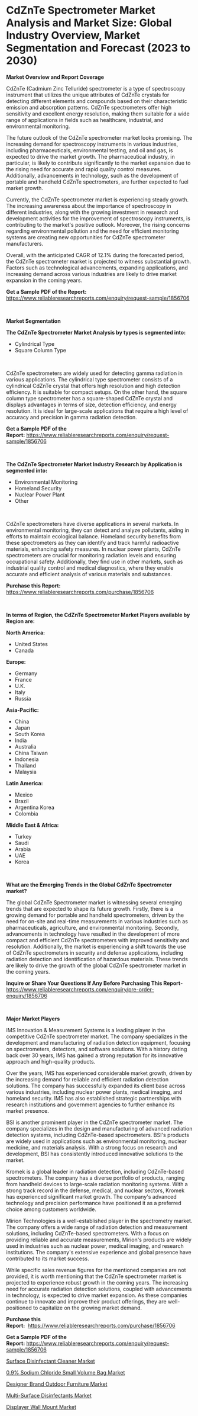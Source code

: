 <p><h1>CdZnTe Spectrometer Market Analysis and Market Size: Global Industry Overview, Market Segmentation and Forecast (2023 to 2030)</h1></p><p><strong>Market Overview and Report Coverage</strong></p>
<p><p>CdZnTe (Cadmium Zinc Telluride) spectrometer is a type of spectroscopy instrument that utilizes the unique attributes of CdZnTe crystals for detecting different elements and compounds based on their characteristic emission and absorption patterns. CdZnTe spectrometers offer high sensitivity and excellent energy resolution, making them suitable for a wide range of applications in fields such as healthcare, industrial, and environmental monitoring.</p><p>The future outlook of the CdZnTe spectrometer market looks promising. The increasing demand for spectroscopy instruments in various industries, including pharmaceuticals, environmental testing, and oil and gas, is expected to drive the market growth. The pharmaceutical industry, in particular, is likely to contribute significantly to the market expansion due to the rising need for accurate and rapid quality control measures. Additionally, advancements in technology, such as the development of portable and handheld CdZnTe spectrometers, are further expected to fuel market growth.</p><p>Currently, the CdZnTe spectrometer market is experiencing steady growth. The increasing awareness about the importance of spectroscopy in different industries, along with the growing investment in research and development activities for the improvement of spectroscopy instruments, is contributing to the market's positive outlook. Moreover, the rising concerns regarding environmental pollution and the need for efficient monitoring systems are creating new opportunities for CdZnTe spectrometer manufacturers.</p><p>Overall, with the anticipated CAGR of 12.1% during the forecasted period, the CdZnTe spectrometer market is projected to witness substantial growth. Factors such as technological advancements, expanding applications, and increasing demand across various industries are likely to drive market expansion in the coming years.</p></p>
<p><strong>Get a Sample PDF of the Report:</strong> <a href="https://www.reliableresearchreports.com/enquiry/request-sample/1856706">https://www.reliableresearchreports.com/enquiry/request-sample/1856706</a></p>
<p>&nbsp;</p>
<p><strong>Market Segmentation</strong></p>
<p><strong>The CdZnTe Spectrometer Market Analysis by types is segmented into:</strong></p>
<p><ul><li>Cylindrical Type</li><li>Square Column Type</li></ul></p>
<p>&nbsp;</p>
<p><p>CdZnTe spectrometers are widely used for detecting gamma radiation in various applications. The cylindrical type spectrometer consists of a cylindrical CdZnTe crystal that offers high resolution and high detection efficiency. It is suitable for compact setups. On the other hand, the square column type spectrometer has a square-shaped CdZnTe crystal and displays advantages in terms of size, detection efficiency, and energy resolution. It is ideal for large-scale applications that require a high level of accuracy and precision in gamma radiation detection.</p></p>
<p><strong>Get a Sample PDF of the Report:</strong>&nbsp;<a href="https://www.reliableresearchreports.com/enquiry/request-sample/1856706">https://www.reliableresearchreports.com/enquiry/request-sample/1856706</a></p>
<p>&nbsp;</p>
<p><strong>The CdZnTe Spectrometer Market Industry Research by Application is segmented into:</strong></p>
<p><ul><li>Environmental Monitoring</li><li>Homeland Security</li><li>Nuclear Power Plant</li><li>Other</li></ul></p>
<p>&nbsp;</p>
<p><p>CdZnTe spectrometers have diverse applications in several markets. In environmental monitoring, they can detect and analyze pollutants, aiding in efforts to maintain ecological balance. Homeland security benefits from these spectrometers as they can identify and track harmful radioactive materials, enhancing safety measures. In nuclear power plants, CdZnTe spectrometers are crucial for monitoring radiation levels and ensuring occupational safety. Additionally, they find use in other markets, such as industrial quality control and medical diagnostics, where they enable accurate and efficient analysis of various materials and substances.</p></p>
<p><strong>Purchase this Report:</strong>&nbsp; <a href="https://www.reliableresearchreports.com/purchase/1856706">https://www.reliableresearchreports.com/purchase/1856706</a></p>
<p>&nbsp;</p>
<p><strong>In terms of Region, the CdZnTe Spectrometer Market Players available by Region are:</strong></p>
<p>
    <p> <strong> North America: </strong>
        <ul>
            <li>United States</li>
            <li>Canada</li>
        </ul>
        </p> 
    <p> <strong> Europe: </strong>
        <ul>
            <li>Germany</li>
            <li>France</li>
            <li>U.K.</li>
            <li>Italy</li>
            <li>Russia</li>
        </ul>
        </p> 
    <p> <strong> Asia-Pacific: </strong>
        <ul>
            <li>China</li>
            <li>Japan</li>
            <li>South Korea</li>
            <li>India</li>
            <li>Australia</li>
            <li>China Taiwan</li>
            <li>Indonesia</li>
            <li>Thailand</li>
            <li>Malaysia</li>
        </ul>
        </p> 
    <p> <strong> Latin America: </strong>
        <ul>
            <li>Mexico</li>
            <li>Brazil</li>
            <li>Argentina Korea</li>
            <li>Colombia</li>
        </ul>
        </p> 
    <p> <strong> Middle East & Africa: </strong>
        <ul>
            <li>Turkey</li>
            <li>Saudi</li>
            <li>Arabia</li>
            <li>UAE</li>
            <li>Korea</li>
        </ul>
    </p>
    </p>
<p>&nbsp;</p>
<p><strong>What are the Emerging Trends in the Global CdZnTe Spectrometer market?</strong></p>
<p><p>The global CdZnTe Spectrometer market is witnessing several emerging trends that are expected to shape its future growth. Firstly, there is a growing demand for portable and handheld spectrometers, driven by the need for on-site and real-time measurements in various industries such as pharmaceuticals, agriculture, and environmental monitoring. Secondly, advancements in technology have resulted in the development of more compact and efficient CdZnTe spectrometers with improved sensitivity and resolution. Additionally, the market is experiencing a shift towards the use of CdZnTe spectrometers in security and defense applications, including radiation detection and identification of hazardous materials. These trends are likely to drive the growth of the global CdZnTe spectrometer market in the coming years.</p></p>
<p><strong>Inquire or Share Your Questions If Any Before Purchasing This Report</strong>- <a href="https://www.reliableresearchreports.com/enquiry/pre-order-enquiry/1856706">https://www.reliableresearchreports.com/enquiry/pre-order-enquiry/1856706</a></p>
<p>&nbsp;</p>
<p><strong>Major Market Players</strong></p>
<p><p>IMS Innovation & Measurement Systems is a leading player in the competitive CdZnTe spectrometer market. The company specializes in the development and manufacturing of radiation detection equipment, focusing on spectrometers, detectors, and software solutions. With a history dating back over 30 years, IMS has gained a strong reputation for its innovative approach and high-quality products.</p><p>Over the years, IMS has experienced considerable market growth, driven by the increasing demand for reliable and efficient radiation detection solutions. The company has successfully expanded its client base across various industries, including nuclear power plants, medical imaging, and homeland security. IMS has also established strategic partnerships with research institutions and government agencies to further enhance its market presence.</p><p>BSI is another prominent player in the CdZnTe spectrometer market. The company specializes in the design and manufacturing of advanced radiation detection systems, including CdZnTe-based spectrometers. BSI's products are widely used in applications such as environmental monitoring, nuclear medicine, and materials analysis. With a strong focus on research and development, BSI has consistently introduced innovative solutions to the market.</p><p>Kromek is a global leader in radiation detection, including CdZnTe-based spectrometers. The company has a diverse portfolio of products, ranging from handheld devices to large-scale radiation monitoring systems. With a strong track record in the defense, medical, and nuclear sectors, Kromek has experienced significant market growth. The company's advanced technology and precision performance have positioned it as a preferred choice among customers worldwide.</p><p>Mirion Technologies is a well-established player in the spectrometry market. The company offers a wide range of radiation detection and measurement solutions, including CdZnTe-based spectrometers. With a focus on providing reliable and accurate measurements, Mirion's products are widely used in industries such as nuclear power, medical imaging, and research institutions. The company's extensive experience and global presence have contributed to its market success.</p><p>While specific sales revenue figures for the mentioned companies are not provided, it is worth mentioning that the CdZnTe spectrometer market is projected to experience robust growth in the coming years. The increasing need for accurate radiation detection solutions, coupled with advancements in technology, is expected to drive market expansion. As these companies continue to innovate and improve their product offerings, they are well-positioned to capitalize on the growing market demand.</p></p>
<p><strong>Purchase this Report:</strong>&nbsp;&nbsp;<a href="https://www.reliableresearchreports.com/purchase/1856706">https://www.reliableresearchreports.com/purchase/1856706</a></p>
<p></p>
<p><strong>Get a Sample PDF of the Report:</strong>&nbsp;<a href="https://www.reliableresearchreports.com/enquiry/request-sample/1856706">https://www.reliableresearchreports.com/enquiry/request-sample/1856706</a></p>
<p><p><a href="https://www.linkedin.com/pulse/surface-disinfectant-cleaner-market-share-amp-new-trends-analysis/">Surface Disinfectant Cleaner Market</a></p><p><a href="https://medium.com/@jeffrystehr/0-9-sodium-chloride-small-volume-bag-market-insights-into-market-cagr-market-trends-and-growth-6ad8feb49a37">0.9% Sodium Chloride Small Volume Bag Market</a></p><p><a href="https://github.com/Chiragrp26/Market-Research-Report-List-1/blob/main/designer-brand-outdoor-furniture-market.md">Designer Brand Outdoor Furniture Market</a></p><p><a href="https://www.linkedin.com/pulse/decoding-multi-surface-disinfectants-market-deep-dive-latest/">Multi-Surface Disinfectants Market</a></p><p><a href="https://github.com/AKSHATREPORTPRIME/Market-Research-Report-List-1/blob/main/displayer-wall-mount-market.md">Displayer Wall Mount Market</a></p></p>